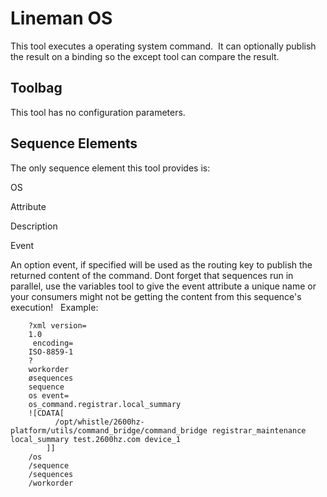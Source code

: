 # Lineman OS



This tool executes a operating system command.  It can optionally publish the result on a binding so the except tool can compare the result.


## Toolbag

This tool has no configuration parameters.


## Sequence Elements

The only sequence element this tool provides is:

OS

Attribute

Description

Event

An option event, if specified will be used as the routing key to publish the returned content of the command. Dont forget that sequences run in parallel, use the variables tool to give the event attribute a unique name or your consumers might not be getting the content from this sequence's execution!
 
Example:
```
    ?xml version=
    1.0
     encoding=
    ISO-8859-1
    ?
    workorder
    øsequences
    sequence
    os event=
    os_command.registrar.local_summary
    ![CDATA[
          /opt/whistle/2600hz-platform/utils/command_bridge/command_bridge registrar_maintenance local_summary test.2600hz.com device_1
        ]]
    /os
    /sequence
    /sequences
    /workorder
```
